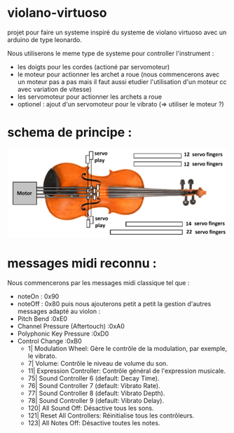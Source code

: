 # violano-virtuoso

projet pour faire un systeme inspiré du systeme de violano virtuoso avec un arduino de type leonardo.

Nous utiliserons le meme type de systeme pour controller l'instrument : 
- les doigts pour les cordes (actioné par servomoteur)
- le moteur pour actionner les archet a roue (nous commencerons avec un moteur pas a pas mais il faut aussi etudier l'utilisation d'un moteur cc avec variation de vitesse)
- les servomoteur pour actionner les archets a roue
- optionel : ajout d'un servomoteur pour le vibrato (=> utiliser le moteur ?) 

# schema de principe :
![schemas project](https://raw.githubusercontent.com/glloq/violano-virtuoso/main/img/violano%20virtuoso%20midi%20-%20Copie.png)

# messages midi reconnu :

Nous commencerons par les messages midi classique tel que :
- noteOn : 0x90
- noteOff : 0x80
puis nous ajouterons petit a petit la gestion d'autres messages adapté au violon :
- Pitch Bend :0xE0
- Channel Pressure (Aftertouch) :0xA0
- Polyphonic Key Pressure :0xD0
- Control Change :0xB0
  - 1| Modulation Wheel: Gère le contrôle de la modulation, par exemple, le vibrato.
  - 7| Volume: Contrôle le niveau de volume du son.
  - 11| Expression Controller: Contrôle général de l'expression musicale.
  - 75| Sound Controller 6 (default: Decay Time).
  - 76| Sound Controller 7 (default: Vibrato Rate).
  - 77| Sound Controller 8 (default: Vibrato Depth).
  - 78| Sound Controller 9 (default: Vibrato Delay).
  - 120| All Sound Off: Désactive tous les sons.
  - 121| Reset All Controllers: Réinitialise tous les contrôleurs.
  - 123| All Notes Off: Désactive toutes les notes.
